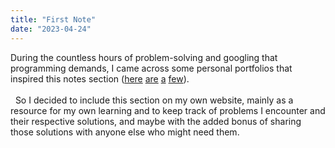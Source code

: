 ```yaml
---
title: "First Note"
date: "2023-04-24"
---
```


During the countless hours of problem-solving and googling that programming demands, I came across some personal portfolios that inspired this notes section ([here](https://heather-buchel.com/) [are](https://brianlovin.com/writing) [a](https://rmurphey.com/) [few](https://octavian.work/)).  
&nbsp;  
&nbsp;
So I decided to include this section on my own website, mainly as a resource for my own learning and to keep track of problems I encounter and their respective solutions, and maybe with the added bonus of sharing those solutions with anyone else who might need them.
